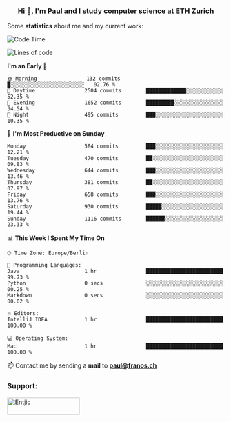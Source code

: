 <h3 align="center">Hi 👋, I'm Paul and I study computer science at ETH Zurich</h3>


Some **statistics** about me and my current work:

<!--START_SECTION:waka-->
![Code Time](http://img.shields.io/badge/Code%20Time-1%2C466%20hrs%2053%20mins-blue)

![Lines of code](https://img.shields.io/badge/From%20Hello%20World%20I%27ve%20Written-2.7%20million%20lines%20of%20code-blue)

**I'm an Early 🐤** 

```text
🌞 Morning                132 commits         █░░░░░░░░░░░░░░░░░░░░░░░░   02.76 % 
🌆 Daytime                2504 commits        █████████████░░░░░░░░░░░░   52.35 % 
🌃 Evening                1652 commits        █████████░░░░░░░░░░░░░░░░   34.54 % 
🌙 Night                  495 commits         ███░░░░░░░░░░░░░░░░░░░░░░   10.35 % 
```
📅 **I'm Most Productive on Sunday** 

```text
Monday                   584 commits         ███░░░░░░░░░░░░░░░░░░░░░░   12.21 % 
Tuesday                  470 commits         ██░░░░░░░░░░░░░░░░░░░░░░░   09.83 % 
Wednesday                644 commits         ███░░░░░░░░░░░░░░░░░░░░░░   13.46 % 
Thursday                 381 commits         ██░░░░░░░░░░░░░░░░░░░░░░░   07.97 % 
Friday                   658 commits         ███░░░░░░░░░░░░░░░░░░░░░░   13.76 % 
Saturday                 930 commits         █████░░░░░░░░░░░░░░░░░░░░   19.44 % 
Sunday                   1116 commits        ██████░░░░░░░░░░░░░░░░░░░   23.33 % 
```


📊 **This Week I Spent My Time On** 

```text
🕑︎ Time Zone: Europe/Berlin

💬 Programming Languages: 
Java                     1 hr                █████████████████████████   99.73 % 
Python                   0 secs              ░░░░░░░░░░░░░░░░░░░░░░░░░   00.25 % 
Markdown                 0 secs              ░░░░░░░░░░░░░░░░░░░░░░░░░   00.02 % 

🔥 Editors: 
IntelliJ IDEA            1 hr                █████████████████████████   100.00 % 

💻 Operating System: 
Mac                      1 hr                █████████████████████████   100.00 % 
```


<!--END_SECTION:waka-->

📫 Contact me by sending a **mail** to **paul@franos.ch**

<h3 align="left">Support:</h3>
<p><a href="https://ko-fi.com/Entjic"> <img align="left" src="https://cdn.ko-fi.com/cdn/kofi3.png?v=3" height="40" width="168" alt="Entjic" /></a></p>

